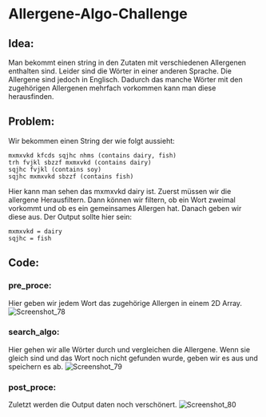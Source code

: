 # Allergene-Algo-Challenge

## Idea:
Man bekommt einen string in den Zutaten mit verschiedenen Allergenen enthalten sind.
Leider sind die Wörter in einer anderen Sprache.
Die Allergene sind jedoch in Englisch. Dadurch das manche Wörter mit den zugehörigen Allergenen mehrfach vorkommen kann man diese herausfinden.

## Problem:
Wir bekommen einen String der wie folgt aussieht:


``` 
mxmxvkd kfcds sqjhc nhms (contains dairy, fish)
trh fvjkl sbzzf mxmxvkd (contains dairy)
sqjhc fvjkl (contains soy)
sqjhc mxmxvkd sbzzf (contains fish)
```



Hier kann man sehen das mxmxvkd dairy ist.
Zuerst müssen wir die allergene Herausfiltern. 
Dann können wir filtern, ob ein Wort zweimal vorkommt und ob es ein gemeinsames Allergen hat.
Danach geben wir diese aus. Der Output sollte hier sein:

```
mxmxvkd = dairy
sqjhc = fish
```

## Code:
### pre_proce:
Hier geben wir jedem Wort das zugehörige Allergen in einem 2D Array.
![Screenshot_78](https://user-images.githubusercontent.com/71924682/149638761-a2683169-dbe0-4799-9271-db7edc43ba5f.png)

### search_algo:
Hier gehen wir alle Wörter durch und vergleichen die Allergene. 
Wenn sie gleich sind und das Wort noch nicht gefunden wurde, geben wir es aus 
und speichern es ab. 
![Screenshot_79](https://user-images.githubusercontent.com/71924682/149638764-38c33c91-f8f5-440a-960b-6e718d02a1d6.png)

### post_proce:
Zuletzt werden die Output daten noch verschönert. 
![Screenshot_80](https://user-images.githubusercontent.com/71924682/149638767-b571e556-6666-4d33-9547-0f4abc7e58f0.png)
